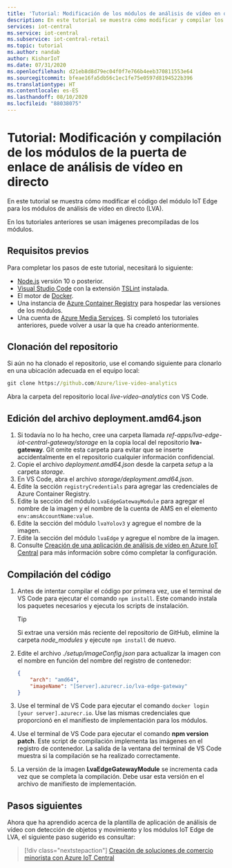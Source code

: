 ```yaml
---
title: 'Tutorial: Modificación de los módulos de análisis de vídeo en directo de IoT Edge'
description: En este tutorial se muestra cómo modificar y compilar los módulos de la puerta de enlace de análisis de vídeo en directo que usa la plantilla de aplicación de análisis de vídeo con detección de objetos y movimiento.
services: iot-central
ms.service: iot-central
ms.subservice: iot-central-retail
ms.topic: tutorial
ms.author: nandab
author: KishorIoT
ms.date: 07/31/2020
ms.openlocfilehash: d21eb8d8d79ec04f0f7e766b4eeb370811553e64
ms.sourcegitcommit: bfeae16fa5db56c1ec1fe75e0597d8194522b396
ms.translationtype: HT
ms.contentlocale: es-ES
ms.lasthandoff: 08/10/2020
ms.locfileid: "88038075"
---
```

# <a name="tutorial-modify-and-build-the-live-video-analytics-gateway-modules"></a>Tutorial: Modificación y compilación de los módulos de la puerta de enlace de análisis de vídeo en directo

En este tutorial se muestra cómo modificar el código del módulo IoT Edge para los módulos de análisis de vídeo en directo (LVA).

En los tutoriales anteriores se usan imágenes precompiladas de los módulos.

## <a name="prerequisites"></a>Requisitos previos

Para completar los pasos de este tutorial, necesitará lo siguiente:

* [Node.js](https://nodejs.org/en/download/) versión 10 o posterior.
* [Visual Studio Code](https://code.visualstudio.com/Download) con la extensión [TSLint](https://marketplace.visualstudio.com/items?itemName=ms-vscode.vscode-typescript-tslint-plugin) instalada.
* El motor de [Docker](https://www.docker.com/products/docker-desktop).
* Una instancia de [Azure Container Registry](https://docs.microsoft.com/azure/container-registry/) para hospedar las versiones de los módulos.
* Una cuenta de [Azure Media Services](https://docs.microsoft.com/azure/media-services/). Si completó los tutoriales anteriores, puede volver a usar la que ha creado anteriormente.

## <a name="clone-the-repository"></a>Clonación del repositorio

Si aún no ha clonado el repositorio, use el comando siguiente para clonarlo en una ubicación adecuada en el equipo local:

```cmd
git clone https://github.com/Azure/live-video-analytics
```

Abra la carpeta del repositorio local *live-video-analytics* con VS Code.

## <a name="edit-the-deploymentamd64json-file"></a>Edición del archivo deployment.amd64.json

1. Si todavía no lo ha hecho, cree una carpeta llamada *ref-apps/lva-edge-iot-central-gateway/storage* en la copia local del repositorio **lva-gateway**. Git omite esta carpeta para evitar que se inserte accidentalmente en el repositorio cualquier información confidencial.
1. Copie el archivo *deployment.amd64.json* desde la carpeta *setup* a la carpeta *storage*.
1. En VS Code, abra el archivo *storage/deployment.amd64.json*.
1. Edite la sección `registryCredentials` para agregar las credenciales de Azure Container Registry.
1. Edite la sección del módulo `LvaEdgeGatewayModule` para agregar el nombre de la imagen y el nombre de la cuenta de AMS en el elemento `env:amsAccountName:value`.
1. Edite la sección del módulo `lvaYolov3` y agregue el nombre de la imagen.
1. Edite la sección del módulo `lvaEdge` y agregue el nombre de la imagen.
1. Consulte [Creación de una aplicación de análisis de vídeo en Azure IoT Central](tutorial-video-analytics-create-app.md) para más información sobre cómo completar la configuración.

## <a name="build-the-code"></a>Compilación del código

1. Antes de intentar compilar el código por primera vez, use el terminal de VS Code para ejecutar el comando `npm install`. Este comando instala los paquetes necesarios y ejecuta los scripts de instalación.

    > [!TIP]
    > Si extrae una versión más reciente del repositorio de GitHub, elimine la carpeta *node_modules* y ejecute `npm install` de nuevo.

1. Edite el archivo *./setup/imageConfig.json* para actualizar la imagen con el nombre en función del nombre del registro de contenedor:

    ```json
    {
        "arch": "amd64",
        "imageName": "[Server].azurecr.io/lva-edge-gateway"
    }
    ```

1. Use el terminal de VS Code para ejecutar el comando `docker login [your server].azurecr.io`. Use las mismas credenciales que proporcionó en el manifiesto de implementación para los módulos.

1. Use el terminal de VS Code para ejecutar el comando **npm version patch**. Este script de compilación implementa las imágenes en el registro de contenedor. La salida de la ventana del terminal de VS Code muestra si la compilación se ha realizado correctamente.

1. La versión de la imagen **LvaEdgeGatewayModule** se incrementa cada vez que se completa la compilación. Debe usar esta versión en el archivo de manifiesto de implementación.

## <a name="next-steps"></a>Pasos siguientes

Ahora que ha aprendido acerca de la plantilla de aplicación de análisis de vídeo con detección de objetos y movimiento y los módulos IoT Edge de LVA, el siguiente paso sugerido es consultar:

> [!div class="nextstepaction"]
> [Creación de soluciones de comercio minorista con Azure IoT Central](overview-iot-central-retail.md)
